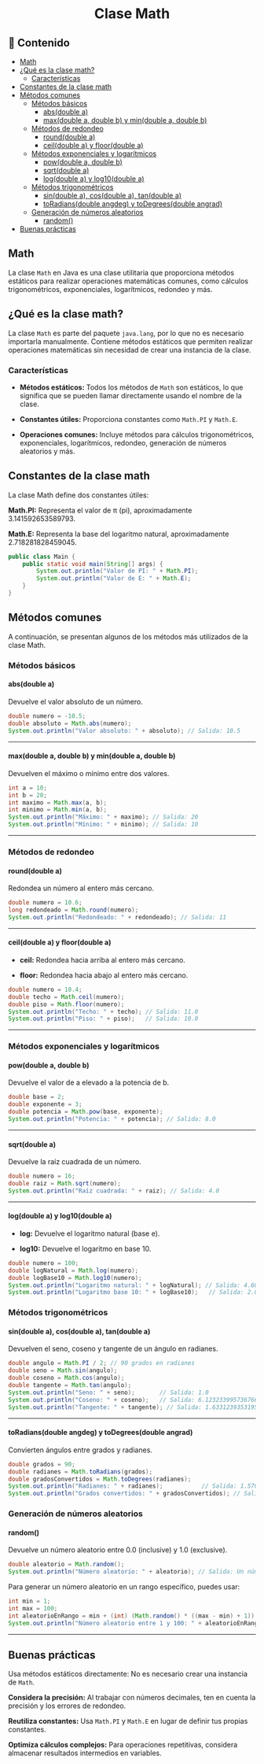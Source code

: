 <h1 align="center">Clase Math</h1>

<h2>📑 Contenido</h2>

- [Math](#math)
- [¿Qué es la clase math?](#qué-es-la-clase-math)
  - [Características](#características)
- [Constantes de la clase math](#constantes-de-la-clase-math)
- [Métodos comunes](#métodos-comunes)
  - [Métodos básicos](#métodos-básicos)
    - [abs(double a)](#absdouble-a)
    - [max(double a, double b) y min(double a, double b)](#maxdouble-a-double-b-y-mindouble-a-double-b)
  - [Métodos de redondeo](#métodos-de-redondeo)
    - [round(double a)](#rounddouble-a)
    - [ceil(double a) y floor(double a)](#ceildouble-a-y-floordouble-a)
  - [Métodos exponenciales y logarítmicos](#métodos-exponenciales-y-logarítmicos)
    - [pow(double a, double b)](#powdouble-a-double-b)
    - [sqrt(double a)](#sqrtdouble-a)
    - [log(double a) y log10(double a)](#logdouble-a-y-log10double-a)
  - [Métodos trigonométricos](#métodos-trigonométricos)
    - [sin(double a), cos(double a), tan(double a)](#sindouble-a-cosdouble-a-tandouble-a)
    - [toRadians(double angdeg) y toDegrees(double angrad)](#toradiansdouble-angdeg-y-todegreesdouble-angrad)
  - [Generación de números aleatorios](#generación-de-números-aleatorios)
    - [random()](#random)
- [Buenas prácticas](#buenas-prácticas)

## Math

La clase `Math` en Java es una clase utilitaria que proporciona métodos estáticos para realizar operaciones matemáticas comunes, como cálculos trigonométricos, exponenciales, logarítmicos, redondeo y más.

## ¿Qué es la clase math?

La clase `Math` es parte del paquete `java.lang`, por lo que no es necesario importarla manualmente. Contiene métodos estáticos que permiten realizar operaciones matemáticas sin necesidad de crear una instancia de la clase.

### Características

- **Métodos estáticos:** Todos los métodos de `Math` son estáticos, lo que significa que se pueden llamar directamente usando el nombre de la clase.

- **Constantes útiles:** Proporciona constantes como `Math.PI` y `Math.E`.

- **Operaciones comunes:** Incluye métodos para cálculos trigonométricos, exponenciales, logarítmicos, redondeo, generación de números aleatorios y más.

## Constantes de la clase math

La clase Math define dos constantes útiles:

**Math.PI:** Representa el valor de π (pi), aproximadamente 3.141592653589793.

**Math.E:** Representa la base del logaritmo natural, aproximadamente 2.718281828459045.

```java
public class Main {
    public static void main(String[] args) {
        System.out.println("Valor de PI: " + Math.PI);
        System.out.println("Valor de E: " + Math.E);
    }
}
```

## Métodos comunes

A continuación, se presentan algunos de los métodos más utilizados de la clase Math.

### Métodos básicos

#### abs(double a)

Devuelve el valor absoluto de un número.

```java
double numero = -10.5;
double absoluto = Math.abs(numero);
System.out.println("Valor absoluto: " + absoluto); // Salida: 10.5
```

---

#### max(double a, double b) y min(double a, double b)

Devuelven el máximo o mínimo entre dos valores.

```java
int a = 10;
int b = 20;
int maximo = Math.max(a, b);
int minimo = Math.min(a, b);
System.out.println("Máximo: " + maximo); // Salida: 20
System.out.println("Mínimo: " + minimo); // Salida: 10
```

---

### Métodos de redondeo

#### round(double a)

Redondea un número al entero más cercano.

```java
double numero = 10.6;
long redondeado = Math.round(numero);
System.out.println("Redondeado: " + redondeado); // Salida: 11
```

---

#### ceil(double a) y floor(double a)

- **ceil:** Redondea hacia arriba al entero más cercano.

- **floor:** Redondea hacia abajo al entero más cercano.

```java
double numero = 10.4;
double techo = Math.ceil(numero);
double piso = Math.floor(numero);
System.out.println("Techo: " + techo); // Salida: 11.0
System.out.println("Piso: " + piso);   // Salida: 10.0
```

---

### Métodos exponenciales y logarítmicos

#### pow(double a, double b)

Devuelve el valor de a elevado a la potencia de b.

```java
double base = 2;
double exponente = 3;
double potencia = Math.pow(base, exponente);
System.out.println("Potencia: " + potencia); // Salida: 8.0
```

---

#### sqrt(double a)

Devuelve la raíz cuadrada de un número.

```java
double numero = 16;
double raiz = Math.sqrt(numero);
System.out.println("Raíz cuadrada: " + raiz); // Salida: 4.0
```

---

#### log(double a) y log10(double a)

- **log:** Devuelve el logaritmo natural (base e).

- **log10:** Devuelve el logaritmo en base 10.

```java
double numero = 100;
double logNatural = Math.log(numero);
double logBase10 = Math.log10(numero);
System.out.println("Logaritmo natural: " + logNatural); // Salida: 4.605170185988092
System.out.println("Logaritmo base 10: " + logBase10);   // Salida: 2.0
```

### Métodos trigonométricos

#### sin(double a), cos(double a), tan(double a)

Devuelven el seno, coseno y tangente de un ángulo en radianes.

```java
double angulo = Math.PI / 2; // 90 grados en radianes
double seno = Math.sin(angulo);
double coseno = Math.cos(angulo);
double tangente = Math.tan(angulo);
System.out.println("Seno: " + seno);       // Salida: 1.0
System.out.println("Coseno: " + coseno);   // Salida: 6.123233995736766E-17 (casi 0)
System.out.println("Tangente: " + tangente); // Salida: 1.633123935319537E16 (infinito)
```

---

#### toRadians(double angdeg) y toDegrees(double angrad)

Convierten ángulos entre grados y radianes.

```java
double grados = 90;
double radianes = Math.toRadians(grados);
double gradosConvertidos = Math.toDegrees(radianes);
System.out.println("Radianes: " + radianes);           // Salida: 1.5707963267948966
System.out.println("Grados convertidos: " + gradosConvertidos); // Salida: 90.0
```

### Generación de números aleatorios

#### random()

Devuelve un número aleatorio entre 0.0 (inclusive) y 1.0 (exclusive).

```java
double aleatorio = Math.random();
System.out.println("Número aleatorio: " + aleatorio); // Salida: Un número entre 0.0 y 1.0
```

Para generar un número aleatorio en un rango específico, puedes usar:

```java
int min = 1;
int max = 100;
int aleatorioEnRango = min + (int) (Math.random() * ((max - min) + 1));
System.out.println("Número aleatorio entre 1 y 100: " + aleatorioEnRango);
```

---

## Buenas prácticas

Usa métodos estáticos directamente: No es necesario crear una instancia de `Math`.

**Considera la precisión:** Al trabajar con números decimales, ten en cuenta la precisión y los errores de redondeo.

**Reutiliza constantes:** Usa `Math.PI` y `Math.E` en lugar de definir tus propias constantes.

**Optimiza cálculos complejos:** Para operaciones repetitivas, considera almacenar resultados intermedios en variables.
